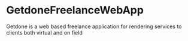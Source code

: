 # GetdoneFreelanceWebApp
Getdone is a web based freelance application for rendering services to clients both virtual and on field
